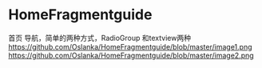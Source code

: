 # HomeFragmentguide
首页 导航，简单的两种方式，RadioGroup 和textview两种
https://github.com/Oslanka/HomeFragmentguide/blob/master/image1.png
https://github.com/Oslanka/HomeFragmentguide/blob/master/image2.png
